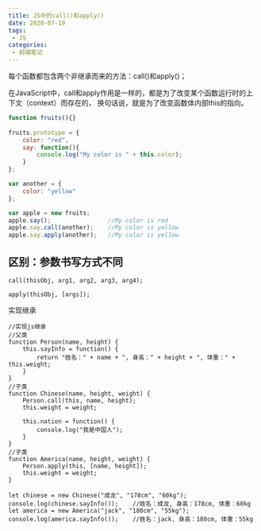 ```yaml
---
title: JS中的call()和apply()
date: 2020-07-19
tags:
 - JS
categories:
 - 前端笔记
---
```


每个函数都包含两个非继承而来的方法：call()和apply()；

在JavaScript中，call和apply作用是一样的，都是为了改变某个函数运行时的上下文（context）而存在的，
换句话说，就是为了改变函数体内部this的指向。
```js
function fruits(){}
            
fruits.prototype = {
    color: "red",
    say: function(){
        console.log("My color is " + this.color);
    }
};

var another = {
    color: "yellow"
};

var apple = new fruits;
apple.say();                //My color is red
apple.say.call(another);    //My color is yellow
apple.say.apply(another);   //My color is yellow
```

## 区别：参数书写方式不同
`call(thisObj, arg1, arg2, arg3, arg4);`

`apply(thisObj, [args]);`

实现继承
```ecmascript 6
//实现js继承
//父类
function Person(name, height) {
    this.sayInfo = function() {
        return "姓名：" + name + ", 身高：" + height + ", 体重：" + this.weight;
    }
}
//子类
function Chinese(name, height, weight) {
    Person.call(this, name, height);
    this.weight = weight;
    
    this.nation = function() {
        console.log("我是中国人");
    }
}
//子类
function America(name, height, weight) {
    Person.apply(this, [name, height]);
    this.weight = weight;
}

let chinese = new Chinese("成龙", "178cm", "60kg");
console.log(chinese.sayInfo());    //姓名：成龙, 身高：178cm, 体重：60kg
let america = new America("jack", "180cm", "55kg");
console.log(america.sayInfo());    //姓名：jack, 身高：180cm, 体重：55kg
```
